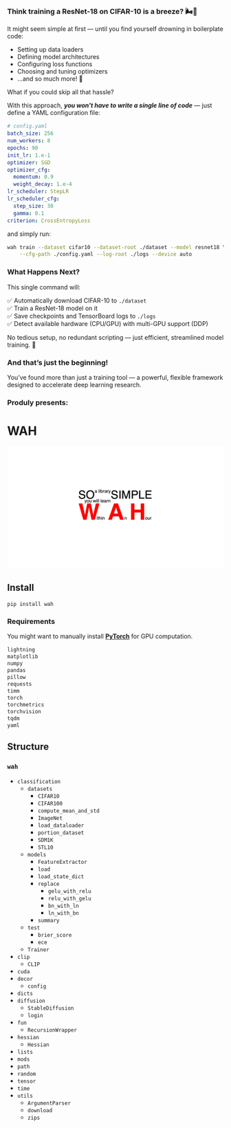 ### Think training a ResNet-18 on CIFAR-10 is a breeze? 🌬️💨
It might seem simple at first — until you find yourself drowning in boilerplate code:

- Setting up data loaders
- Defining model architectures
- Configuring loss functions
- Choosing and tuning optimizers
- ...and so much more! 🤯

What if you could skip all that hassle?

With this approach, ***you won't have to write a single line of code*** — just define a YAML configuration file:

```yaml
# config.yaml
batch_size: 256
num_workers: 8
epochs: 90
init_lr: 1.e-1
optimizer: SGD
optimizer_cfg:
  momentum: 0.9
  weight_decay: 1.e-4
lr_scheduler: StepLR
lr_scheduler_cfg:
  step_size: 30
  gamma: 0.1
criterion: CrossEntropyLoss
```

and simply run:

```bash
wah train --dataset cifar10 --dataset-root ./dataset --model resnet18 \
    --cfg-path ./config.yaml --log-root ./logs --device auto
```

### What Happens Next?
This single command will:

✅ Automatically download CIFAR-10 to `./dataset`\
✅ Train a ResNet-18 model on it\
✅ Save checkpoints and TensorBoard logs to `./logs`\
✅ Detect available hardware (CPU/GPU) with multi-GPU support (DDP)

No tedious setup, no redundant scripting — just efficient, streamlined model training. 🚀

### And that’s just the beginning!

You’ve found more than just a training tool — a powerful, flexible framework designed to accelerate deep learning research.

### Produly presents:

# WAH

![logo](https://github.com/yupeeee/WAH/blob/main/WAH.png?raw=true)

## Install

```commandline
pip install wah
```

### Requirements

You might want to manually install [**PyTorch**](https://pytorch.org/get-started/locally/)
for GPU computation.

```text
lightning
matplotlib
numpy
pandas
pillow
requests
timm
torch
torchmetrics
torchvision
tqdm
yaml
```

## Structure

### `wah`
- `classification`
	- `datasets`
		- `CIFAR10`
		- `CIFAR100`
		- `compute_mean_and_std`
		- `ImageNet`
		- `load_dataloader`
		- `portion_dataset`
		- `SDM1K`
		- `STL10`
	- `models`
		- `FeatureExtractor`
		- `load`
		- `load_state_dict`
		- `replace`
			- `gelu_with_relu`
			- `relu_with_gelu`
			- `bn_with_ln`
			- `ln_with_bn`
		- `summary`
	- `test`
		- `brier_score`
		- `ece`
	- `Trainer`
- `clip`
	- `CLIP`
- `cuda`
- `decor`
	- `config`
- `dicts`
- `diffusion`
	- `StableDiffusion`
	- `login`
- `fun`
	- `RecursionWrapper`
- `hessian`
	- `Hessian`
- `lists`
- `mods`
- `path`
- `random`
- `tensor`
- `time`
- `utils`
	- `ArgumentParser`
	- `download`
	- `zips`